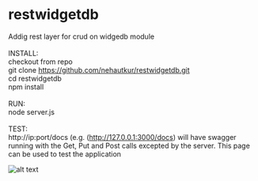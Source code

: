 # restwidgetdb
Addig rest layer for crud on widgedb module
<br><br>
INSTALL: 
<br>checkout from repo
    <br>git clone https://github.com/nehautkur/restwidgetdb.git
 <br>cd restwidgetdb
   <br> npm install
<br><br>
RUN: 
 <br>   node server.js
<br><br>
TEST:
   <br> http://ip:port/docs (e.g. (http://127.0.0.1:3000/docs) will have swagger running with the Get, Put and Post calls excepted by the server. This page can be used to test the application
   
  ![alt text](https://user-images.githubusercontent.com/1075142/34034326-d3d6b5b6-e132-11e7-9c64-057fd2c60fdd.png)


